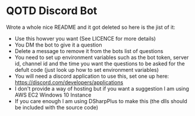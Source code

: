 # QOTD Discord Bot
 
Wrote a whole nice README and it got deleted so here is the jist of it:

- Use this howver you want (See LICENCE for more details)
- You DM the bot to give it a question
- Delete a message to remove it from the bots list of questions
- You need to set up environment variables such as the bot token, server id, channel id and the time you want the questions to be asked for the defult code (just look up how to set environment variables)
- You will need a discord application to use this, set one up here: https://discord.com/developers/applications
- I don't provide a way of hosting but if you want a suggestion I am using AWS EC2 Windows 10 Instance
- If you care enough I am using DSharpPlus to make this (the dlls should be included with the source code)
